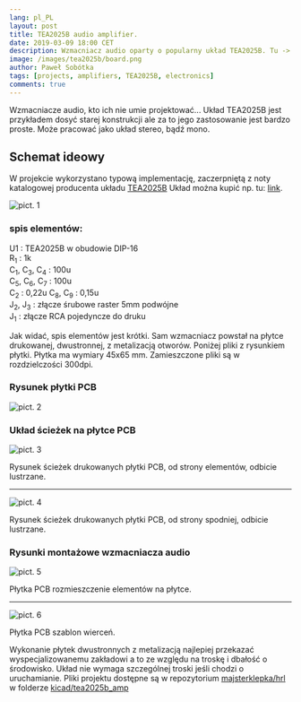 ```yaml
---
lang: pl_PL
layout: post
title: TEA2025B audio amplifier.
date: 2019-03-09 18:00 CET 
description: Wzmacniacz audio oparty o popularny układ TEA2025B. Tu -> implementacja zaczerpnięta z danych katalogowych układu scalonego.
image: /images/tea2025b/board.png
author: Paweł Sobótka
tags: [projects, amplifiers, TEA2025B, electronics]
comments: true
---
```


Wzmacniacze audio, kto ich nie umie projektować... Układ TEA2025B jest przykładem dosyć starej konstrukcji ale za to jego zastosowanie jest bardzo proste. Może pracować jako układ stereo, bądź mono.

## Schemat ideowy

W projekcie wykorzystano typową implementację, zaczerpniętą z noty katalogowej producenta układu [TEA2025B](http://www.alldatasheet.com/datasheet-pdf/pdf/25316/STMICROELECTRONICS/TEA2025B.html) Układ można kupić np. tu: [link](https://sklep.avt.pl/product/search?query=TEA2025B).

![pict. 1]({{site.url}}{{site.baseurl}}/images/tea2025b/tea2025b_amp.svg.png "schemat ideowy wzmacniacza audio")

### spis elementów:

U1 : TEA2025B w obudowie DIP-16  
R<sub>1</sub> : 1k  
C<sub>1</sub>, C<sub>3</sub>, C<sub>4</sub> : 100u  
C<sub>5</sub>, C<sub>6</sub>, C<sub>7</sub> : 100u  
C<sub>2</sub> : 0,22u
C<sub>8</sub>, C<sub>9</sub> : 0,15u  
J<sub>2</sub>, J<sub>3</sub> : złącze śrubowe raster 5mm podwójne  
J<sub>1</sub> : złącze RCA pojedyncze do druku

Jak widać, spis elementów jest krótki. Sam wzmacniacz powstał na płytce drukowanej, dwustronnej, z metalizacją otworów. Poniżej pliki z rysunkiem płytki. Płytka ma wymiary 45x65 mm. Zamieszczone pliki są w rozdzielczości 300dpi.

### Rysunek płytki PCB

![pict. 2]({{site.url}}{{site.baseurl}}/images/tea2025b/tea2025b_amp-brd.svg.png "Płytka PCB rysunek poglądowy")  

### Układ ścieżek na płytce PCB

![pict. 3]({{site.url}}{{site.baseurl}}/images/tea2025b/tea2025b_amp-F.Cu.svg.png "Płytka PCB ścieżki od strony elementów, odbicie lustrzane")  

Rysunek ścieżek drukowanych płytki PCB, od strony elementów, odbicie lustrzane.

- - -
![pict. 4]({{site.url}}{{site.baseurl}}/images/tea2025b/tea2025b_amp-B.Cu.svg.png "Płytka PCB ścieżki od strony spodniej, odbicie lustrzane")  

Rysunek ścieżek drukowanych płytki PCB, od strony spodniej, odbicie lustrzane.

### Rysunki montażowe wzmacniacza audio

![pict. 5]({{site.url}}{{site.baseurl}}/images/tea2025b/tea2025b_amp-F.Fab.svg.png "Płytka PCB rozmieszczenie elementów na płytce")  
 
Płytka PCB rozmieszczenie elementów na płytce.

- - - 
![pict. 6]({{site.url}}{{site.baseurl}}/images/tea2025b/tea2025b_amp-PTH-drl_map.ps.png "Płytka PCB szablon wierceń")  

Płytka PCB szablon wierceń.

Wykonanie płytek dwustronnych z metalizacją najlepiej przekazać wyspecjalizowanemu zakładowi a to ze względu na troskę i dbałość o środowisko. Układ nie wymaga szczególnej troski jeśli chodzi o uruchamianie. Pliki projektu dostępne są w repozytorium [majsterklepka/hrl](https://github.com/majsterklepka/hrl.git "Repozytorium hrl") w folderze [kicad/tea2025b_amp](https://github.com/majsterklepka/hrl/tree/master/kicad/tea2025b_amp "TEA2025B audio amplifier project")







